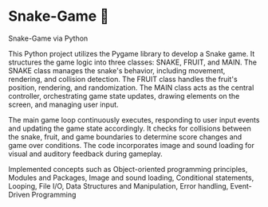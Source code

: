 # Snake-Game 🐍
Snake-Game via Python

This Python project utilizes the Pygame library to develop a Snake game. It structures the game logic into three classes: SNAKE, FRUIT, and MAIN.
The SNAKE class manages the snake's behavior, including movement, rendering, and collision detection. The FRUIT class handles the fruit's position, rendering, and randomization.
The MAIN class acts as the central controller, orchestrating game state updates, drawing elements on the screen, and managing user input.

The main game loop continuously executes, responding to user input events and updating the game state accordingly.
It checks for collisions between the snake, fruit, and game boundaries to determine score changes and game over conditions.
The code incorporates image and sound loading for visual and auditory feedback during gameplay.

Implemented concepts such as Object-oriented programming principles, Modules and Packages, Image and sound loading, Conditional statements, Looping, File I/O,
Data Structures and Manipulation, Error handling, Event-Driven Programming
